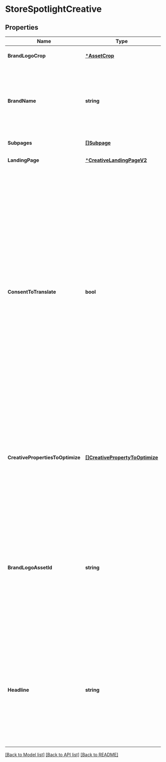 # StoreSpotlightCreative

## Properties
Name | Type | Description | Notes
------------ | ------------- | ------------- | -------------
**BrandLogoCrop** | [***AssetCrop**](AssetCrop.md) |  | [optional] [default to null]
**BrandName** | **string** | The displayed brand name in the ad headline. Maximum length is 30 characters. See [the policy](https://advertising.amazon.com/resources/ad-policy/sponsored-ads-policies#headlines) for headline requirements. | [default to null]
**Subpages** | [**[]Subpage**](Subpage.md) | An array of subpages | [default to null]
**LandingPage** | [***CreativeLandingPageV2**](CreativeLandingPageV2.md) |  | [optional] [default to null]
**ConsentToTranslate** | **bool** | If set to true and the headline and/or video are not in the marketplace&#x27;s default language, Amazon will attempt to translate them to the marketplace&#x27;s default language. If Amazon is unable to translate them, the ad will be rejected by moderation. We only support translating headlines and videos from English to German, French, Italian, Spanish, Japanese, and Dutch. See developer notes for more information. | [optional] [default to null]
**CreativePropertiesToOptimize** | [**[]CreativePropertyToOptimize**](CreativePropertyToOptimize.md) | If this property is enabled, Sponsored Brands will dynamically optimize by enhancing or generating creative properties based on shopper search intent. | [optional] [default to null]
**BrandLogoAssetId** | **string** | The identifier of the [brand logo](https://advertising.amazon.com/resources/ad-policy/sponsored-ads-policies#brandlogo) image from the brand store&#x27;s asset library. Note that for campaigns created in the Amazon Advertising console prior to release of the brand store&#x27;s assets library, responses will not include a value for this field. | [default to null]
**Headline** | **string** | The headline text. Maximum length of the string is 50 characters for all marketplaces other than Japan, which has a maximum length of 35 characters. See [the policy](https://advertising.amazon.com/resources/ad-policy/sponsored-ads-policies#headlines) for headline requirements. | [default to null]

[[Back to Model list]](../README.md#documentation-for-models) [[Back to API list]](../README.md#documentation-for-api-endpoints) [[Back to README]](../README.md)

